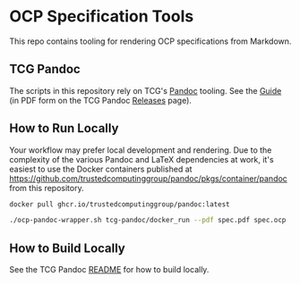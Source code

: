 # OCP Specification Tools

This repo contains tooling for rendering OCP specifications from Markdown.

## TCG Pandoc

The scripts in this repository rely on TCG's [Pandoc](https://github.com/TrustedComputingGroup/pandoc) tooling. See the [Guide](tcg-pandoc/guide.md) (in PDF form on the TCG Pandoc [Releases](https://github.com/TrustedComputingGroup/pandoc/releases) page).

## How to Run Locally

Your workflow may prefer local development and rendering. Due to the complexity of the various Pandoc
and LaTeX dependencies at work, it's easiest to use the Docker containers published at
https://github.com/trustedcomputinggroup/pandoc/pkgs/container/pandoc from this repository.

```sh
docker pull ghcr.io/trustedcomputinggroup/pandoc:latest

./ocp-pandoc-wrapper.sh tcg-pandoc/docker_run --pdf spec.pdf spec.ocp
```

## How to Build Locally

See the TCG Pandoc [README](https://github.com/TrustedComputingGroup/pandoc/blob/main/README.md#how-to-build-locally) for how to build locally.
